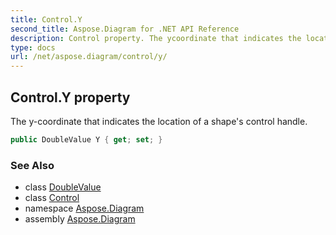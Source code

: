 ```yaml
---
title: Control.Y
second_title: Aspose.Diagram for .NET API Reference
description: Control property. The ycoordinate that indicates the location of a shapes control handle
type: docs
url: /net/aspose.diagram/control/y/
---
```

## Control.Y property

The y-coordinate that indicates the location of a shape's control handle.

```csharp
public DoubleValue Y { get; set; }
```

### See Also

* class [DoubleValue](../../doublevalue/)
* class [Control](../)
* namespace [Aspose.Diagram](../../control/)
* assembly [Aspose.Diagram](../../../)


